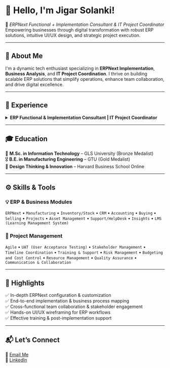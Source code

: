 # 👋 Hello, I'm Jigar Solanki!

🚀 *ERPNext Functional + Implementation Consultant & IT Project Coordinator*  
Empowering businesses through digital transformation with robust ERP solutions, intuitive UI/UX design, and strategic project execution.

---

## 🧠 About Me

I'm a dynamic tech enthusiast specializing in **ERPNext Implementation**, **Business Analysis**, and **IT Project Coordination**. I thrive on building scalable ERP solutions that simplify operations, enhance team collaboration, and drive digital excellence.

---

## 💼 Experience

<details>
  <summary><strong> ERP Functional & Implementation Consultant | IT Project Coordinator </strong></summary>  
  • Collaborate on ERPNext implementations, ensuring smooth project execution and system integration  
  • Work closely with cross-functional teams to align project goals with client needs  
  • Conduct UATs, refine requirements, and design intuitive user experiences using Figma  
  • Lead the ERPNext configuration and customization for modules like Manufacturing, Inventory, CRM, Accounting, and Projects  
  • Provide post-implementation support, resolve issues, and optimize system performance  
  • Coordinate timelines, manage stakeholder communication, and oversee project milestones  
  • Integrate ERPNext with third-party tools and ensure seamless data flow across systems  
</details>

---

## 🎓 Education

🏅 **M.Sc. in Information Technology** – GLS University (Bronze Medalist)  
🎖️ **B.E. in Manufacturing Engineering** – GTU (Gold Medalist)  
📜 **Design Thinking & Innovation** – Harvard Business School Online

---

## ⚙️ Skills & Tools

### 💡 ERP & Business Modules  
`ERPNext` • `Manufacturing` • `Inventory/Stock` • `CRM` • `Accounting` • `Buying` • `Selling` • `Projects` • `Asset Management` • `Support/HelpDesk` • `Insights` • `LMS (Learning Management System)`

### 🎯 Project Management  
`Agile` • `UAT (User Acceptance Testing)` • `Stakeholder Management` • `Timeline Coordination` • `Training & Support` • `Risk Management` • `Budgeting and Cost Control` • `Resource Management` • `Quality Assurance` • `Communication & Collaboration` 

---

## 📌 Highlights

✅ In-depth ERPNext configuration & customization  
✅ End-to-end implementation & business process mapping  
✅ Cross-functional team collaboration & stakeholder engagement  
✅ Hands-on UI/UX wireframing for ERP workflows  
✅ Effective training & post-implementation support

---

## 📬 Let’s Connect

📧 [Email Me](mailto:jigarsolanki1999@gmail.com)  
💼 [LinkedIn](https://www.linkedin.com/in/jigar008)  



